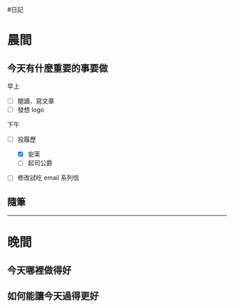 #日記 
# 晨間

## 今天有什麼重要的事要做
早上
- [ ] 閱讀、寫文章
- [ ] 發想 logo

下午 
- [ ] 投履歷
	- [x] 安茉
	- [ ] 起司公爵
- [ ] 修改試吃 email 系列信



## 隨筆

---

# 晚間

## 今天哪裡做得好

## 如何能讓今天過得更好